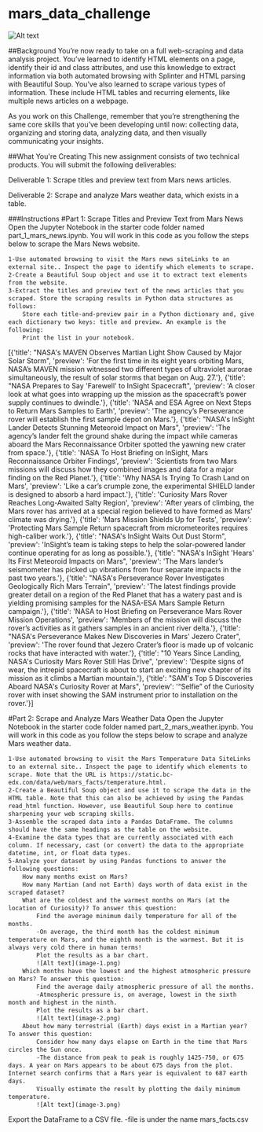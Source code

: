 # mars_data_challenge

![Alt text](image.png)

##Background
You’re now ready to take on a full web-scraping and data analysis project. You’ve learned to identify HTML elements on a page, identify their id and class attributes, and use this knowledge to extract information via both automated browsing with Splinter and HTML parsing with Beautiful Soup. You’ve also learned to scrape various types of information. These include HTML tables and recurring elements, like multiple news articles on a webpage.

As you work on this Challenge, remember that you’re strengthening the same core skills that you’ve been developing until now: collecting data, organizing and storing data, analyzing data, and then visually communicating your insights.

##What You're Creating
This new assignment consists of two technical products. You will submit the following deliverables:

Deliverable 1: Scrape titles and preview text from Mars news articles.

Deliverable 2: Scrape and analyze Mars weather data, which exists in a table.



###Instructions
#Part 1: Scrape Titles and Preview Text from Mars News
Open the Jupyter Notebook in the starter code folder named part_1_mars_news.ipynb. You will work in this code as you follow the steps below to scrape the Mars News website.

    1-Use automated browsing to visit the Mars news siteLinks to an external site.. Inspect the page to identify which elements to scrape.
    2-Create a Beautiful Soup object and use it to extract text elements from the website.
    3-Extract the titles and preview text of the news articles that you scraped. Store the scraping results in Python data structures as follows:
        Store each title-and-preview pair in a Python dictionary and, give each dictionary two keys: title and preview. An example is the following:
        Print the list in your notebook.
[{'title': "NASA's MAVEN Observes Martian Light Show Caused by Major Solar Storm",
  'preview': 'For the first time in its eight years orbiting Mars, NASA’s MAVEN mission witnessed two different types of ultraviolet aurorae simultaneously, the result of solar storms that began on Aug. 27.'},
 {'title': "NASA Prepares to Say 'Farewell' to InSight Spacecraft",
  'preview': 'A closer look at what goes into wrapping up the mission as the spacecraft’s power supply continues to dwindle.'},
 {'title': 'NASA and ESA Agree on Next Steps to Return Mars Samples to Earth',
  'preview': 'The agency’s Perseverance rover will establish the first sample depot on Mars.'},
 {'title': "NASA's InSight Lander Detects Stunning Meteoroid Impact on Mars",
  'preview': 'The agency’s lander felt the ground shake during the impact while cameras aboard the Mars Reconnaissance Orbiter spotted the yawning new crater from space.'},
 {'title': 'NASA To Host Briefing on InSight, Mars Reconnaissance Orbiter Findings',
  'preview': 'Scientists from two Mars missions will discuss how they combined images and data for a major finding on the Red Planet.'},
 {'title': 'Why NASA Is Trying To Crash Land on Mars',
  'preview': 'Like a car’s crumple zone, the experimental SHIELD lander is designed to absorb a hard impact.'},
 {'title': 'Curiosity Mars Rover Reaches Long-Awaited Salty Region',
  'preview': 'After years of climbing, the Mars rover has arrived at a special region believed to have formed as Mars’ climate was drying.'},
 {'title': 'Mars Mission Shields Up for Tests',
  'preview': 'Protecting Mars Sample Return spacecraft from micrometeorites requires high-caliber work.'},
 {'title': "NASA's InSight Waits Out Dust Storm",
  'preview': 'InSight’s team is taking steps to help the solar-powered lander continue operating for as long as possible.'},
 {'title': "NASA's InSight 'Hears' Its First Meteoroid Impacts on Mars",
  'preview': 'The Mars lander’s seismometer has picked up vibrations from four separate impacts in the past two years.'},
 {'title': "NASA's Perseverance Rover Investigates Geologically Rich Mars Terrain",
  'preview': 'The latest findings provide greater detail on a region of the Red Planet that has a watery past and is yielding promising samples for the NASA-ESA Mars Sample Return campaign.'},
 {'title': 'NASA to Host Briefing on Perseverance Mars Rover Mission Operations',
  'preview': 'Members of the mission will discuss the rover’s activities as it gathers samples in an ancient river delta.'},
 {'title': "NASA's Perseverance Makes New Discoveries in Mars' Jezero Crater",
  'preview': 'The rover found that Jezero Crater’s floor is made up of volcanic rocks that have interacted with water.'},
 {'title': "10 Years Since Landing, NASA's Curiosity Mars Rover Still Has Drive",
  'preview': 'Despite signs of wear, the intrepid spacecraft is about to start an exciting new chapter of its mission as it climbs a Martian mountain.'},
 {'title': "SAM's Top 5 Discoveries Aboard NASA's Curiosity Rover at Mars",
  'preview': '“Selfie” of the Curiosity rover with inset showing the SAM instrument prior to installation on the rover.'}]


#Part 2: Scrape and Analyze Mars Weather Data
Open the Jupyter Notebook in the starter code folder named part_2_mars_weather.ipynb. You will work in this code as you follow the steps below to scrape and analyze Mars weather data.

    1-Use automated browsing to visit the Mars Temperature Data SiteLinks to an external site.. Inspect the page to identify which elements to scrape. Note that the URL is https://static.bc-edx.com/data/web/mars_facts/temperature.html.
    2-Create a Beautiful Soup object and use it to scrape the data in the HTML table. Note that this can also be achieved by using the Pandas read_html function. However, use Beautiful Soup here to continue sharpening your web scraping skills.
    3-Assemble the scraped data into a Pandas DataFrame. The columns should have the same headings as the table on the website.
    4-Examine the data types that are currently associated with each column. If necessary, cast (or convert) the data to the appropriate datetime, int, or float data types.
    5-Analyze your dataset by using Pandas functions to answer the following questions:
        How many months exist on Mars?
        How many Martian (and not Earth) days worth of data exist in the scraped dataset?
        What are the coldest and the warmest months on Mars (at the location of Curiosity)? To answer this question:
            Find the average minimum daily temperature for all of the months.
            -On average, the third month has the coldest minimum temperature on Mars, and the eighth month is the warmest. But it is always very cold there in human terms!
            Plot the results as a bar chart.
            ![Alt text](image-1.png)
        Which months have the lowest and the highest atmospheric pressure on Mars? To answer this question:
            Find the average daily atmospheric pressure of all the months.
            -Atmospheric pressure is, on average, lowest in the sixth month and highest in the ninth.
            Plot the results as a bar chart.
            ![Alt text](image-2.png)
        About how many terrestrial (Earth) days exist in a Martian year? To answer this question:
            Consider how many days elapse on Earth in the time that Mars circles the Sun once.
            -The distance from peak to peak is roughly 1425-750, or 675 days. A year on Mars appears to be about 675 days from the plot. Internet search confirms that a Mars year is equivalent to 687 earth days.
            Visually estimate the result by plotting the daily minimum temperature.
            ![Alt text](image-3.png)
Export the DataFrame to a CSV file.
-file is under the name mars_facts.csv